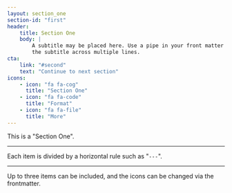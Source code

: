 ```yaml
---
layout: section_one
section-id: "first"
header:
    title: Section One
    body: |
        A subtitle may be placed here. Use a pipe in your front matter to break
        the subtitle across multiple lines.
cta:
    link: "#second"
    text: "Continue to next section"
icons:
    - icon: "fa fa-cog"
      title: "Section One"
    - icon: "fa fa-code"
      title: "Format"
    - icon: "fa fa-file"
      title: "More"
---
```


This is a "Section One".

---

Each item is divided by a horizontal rule such as "`---`".

---

Up to three items can be included, and the icons can be changed via the
frontmatter.

